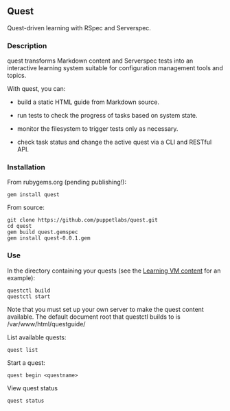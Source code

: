 ## Quest

Quest-driven learning with RSpec and Serverspec.

### Description

quest transforms Markdown content and Serverspec tests into an interactive
learning system suitable for configuration management tools and topics.

With quest, you can:

* build a static HTML guide from Markdown source.

* run tests to check the progress of tasks based on system state.

* monitor the filesystem to trigger tests only as necessary.

* check task status and change the active quest via a CLI and RESTful API.

### Installation

From rubygems.org (pending publishing!):

    gem install quest

From source:

    git clone https://github.com/puppetlabs/quest.git
    cd quest
    gem build quest.gemspec
    gem install quest-0.0.1.gem

### Use

In the directory containing your quests (see the [Learning VM content](https://github.com/puppetlabs/courseware-lvm/tree/quests-only)
for an example):

    questctl build
    questctl start

Note that you must set up your own server to make the quest content available.
The default document root that questctl builds to is /var/www/html/questguide/

List available quests:

    quest list

Start a quest:

    quest begin <questname>

View quest status

    quest status
